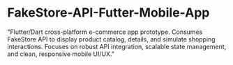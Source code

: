 # FakeStore-API-Futter-Mobile-App
"Flutter/Dart cross-platform e-commerce app prototype. Consumes FakeStore API to display product catalog, details, and simulate shopping interactions. Focuses on robust API integration, scalable state management, and clean, responsive mobile UI/UX." 
